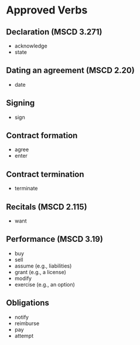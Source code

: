 # Approved Verbs

## Declaration (MSCD 3.271)

* acknowledge
* state

## Dating an agreement (MSCD 2.20)
* date

## Signing
* sign

## Contract formation
* agree
* enter

## Contract termination
* terminate

## Recitals (MSCD 2.115)
* want

## Performance (MSCD 3.19)
* buy
* sell
* assume (e.g., liabilities)
* grant (e.g., a license)
* modify
* exercise (e.g., an option)

## Obligations
* notify
* reimburse
* pay
* attempt
